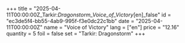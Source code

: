 +++
title = "2025-04-11T00:00:00Z_Tarkir:_Dragonstorm_Voice_of_Victory_[en]_false"
id = "ec3de5f4-bb55-4ab9-995f-f3e0dc22c1bb"
date = "2025-04-11T00:00:00Z"
name = "Voice of Victory"
lang = ["en"]
price = "12.16"
quantity = 5
foil = false
set = "Tarkir: Dragonstorm"
+++
